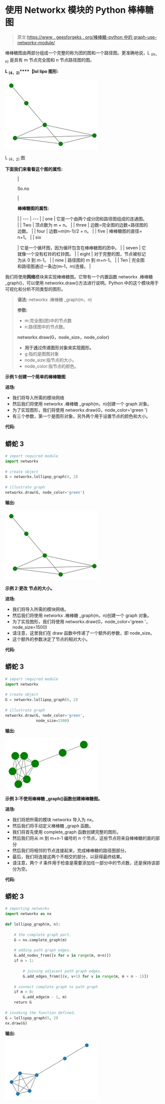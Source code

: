 # 使用 Networkx 模块的 Python 棒棒糖图

> 原文:[https://www . geesforgeks . org/棒棒糖-python 中的 graph-use-networkx-module/](https://www.geeksforgeeks.org/lollipop-graph-in-python-using-networkx-module/)

棒棒糖图由两部分组成一个完整的称为团的图和一个路径图。更准确地说，L <sub>(m，n)</sub> 是具有 m 节点完全图和 n 节点路径图的图。

**L <sub>(4，2)</sub>****【lol lipo 图形:**

![](img/1d002c19bdcb2225f4a83d2ceb7b54f5.png)

L <sub>(4，2)</sub> 图

**下面我们来看看这个图的属性:**

<figure class="table">

| 

So.no

 | 

**棒棒糖图的属性:**

 |
| --- | --- |
| one | 它是一个由两个成分团和路径图组成的连通图。 |
| Two | 顶点数为 m + n。 |
| three | 边数=完全图的边数+路径图的边数。 |
| four | 边数=m(m-1)/2 + n。 |
| five | 棒棒糖图的直径= n+1。 |
| six

 | 它是一个循环图，因为循环包含在棒棒糖图的团中。 |
| seven | 它就像一个没有杠铃的杠铃图。 |
| eight | 对于完整的图，节点被标记为从 0 到 m-1。 |
| nine | 路径图的 m 到 m+n-1。 |
| Ten | 完全图和路径图通过一条边(m–1，m)连接。 |

</figure>

我们将使用**网络**模块来实现棒棒糖图。它带有一个内置函数 networkx .棒棒糖 _graph()，可以使用 networkx.draw()方法进行说明。Python 中的这个模块用于可视化和分析不同类型的图形。

> **语法:** networkx .棒棒糖 _graph(m，n)
> 
> **参数:**
> 
> *   m:完全图(团)中的节点数
> *   n:路径图中的节点数。
> 
> **networkx.draw(G，node_size，node_color)**
> 
> *   **用于通过传递图形对象来实现图形。**
> *   g:指的是图图对象
> *   node_size:指节点的大小。
> *   node_color:指节点的颜色。

**示例 1:创建一个简单的棒棒糖图**

**进场:**

*   我们将导入所需的模块网络
*   然后我们将使用 networkx .棒棒糖 _graph(m，n)创建一个 graph 对象。
*   为了实现图形，我们将使用 networkx.draw(G，node_color='green ')
*   有三个参数，第一个是图形对象，另外两个用于设置节点的颜色和大小。

**代码:**

## 蟒蛇 3

```py
# import required module
import networkx

# create object
G = networkx.lollipop_graph(4, 2)

# illustrate graph
networkx.draw(G, node_color='green')
```

**输出:**

![](img/1d002c19bdcb2225f4a83d2ceb7b54f5.png)

**示例 2:更改** **节点的大小。**

**进场:**

*   我们将导入所需的模块网络。
*   然后我们将使用 networkx .棒棒糖 _graph(m，n)创建一个 graph 对象。
*   为了实现图形，我们将使用 networkx.draw(G，node_color='green '，node_size=1500)
*   请注意，这里我们在 draw 函数中传递了一个额外的参数，即 node_size。
*   这个额外的参数决定了节点的相对大小。

**代码:**

## 蟒蛇 3

```py
# import required module
import networkx

# create object
G = networkx.lollipop_graph(6, 2)

# illustrate graph
networkx.draw(G, node_color='green',
              node_size=1500)
```

**输出:**

![](img/bba1dce20bcb741c45d2aa8d6bfe2fdf.png)

**示例 3:不使用棒棒糖 _graph()函数创建棒棒糖图。**

**进场:**

*   我们将把所需的模块 networkx 导入为 nx。
*   然后我们将手动定义棒棒糖 _graph 函数。
*   我们将首先使用 complete_graph 函数创建完整的图形。
*   然后我们将从 m 到 m+n-1 编号的 n 个节点，这些节点将来自棒棒糖的直的部分
*   然后我们将相邻的节点连接起来，完成棒棒糖的路径图部分。
*   最后，我们将连接这两个不相交的部分，以获得最终结果。
*   请注意，两个 if 条件用于检查是需要添加任一部分中的节点数，还是保持该部分为空。

**代码:**

## 蟒蛇 3

```py
# importing networkx
import networkx as nx

def lollipop_graph(m, n):

    # the complete graph part.
    G = nx.complete_graph(m)

    # adding path graph edges.
    G.add_nodes_from([v for v in range(m, m+n)])
    if n > 1:

        # joining adjacent path graph edges.
        G.add_edges_from([(v, v+1) for v in range(m, m + n - 1)])

    # connect complete graph to path graph
    if m > 0:
        G.add_edge(m - 1, m)
    return G

# invoking the function defined.
G = lollipop_graph(5, 2)
nx.draw(G)
```

**输出:**

![](img/9fefe3eacc2baa6ccdd345c7f40310c3.png)